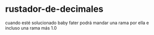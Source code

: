 # rustador-de-decimales
cuando esté solucionado baby fater podrá mandar una rama por ella e incluso una rama más 1.0
